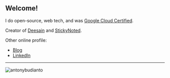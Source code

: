 ## Welcome!

I do open-source, web tech, and was [Google Cloud Certified](https://googlecloudcertified.credential.net/profile/18610c1496ce93ad6925d78d20c221a35172dcf6).

Creator of [Deesain](https://deesain.netlify.com) and [StickyNoted](https://stickynoted.netlify.com).

Other online profile:

- [Blog](https://antonybudianto.com/blog)
- [LinkedIn](https://www.linkedin.com/in/antonybudianto/)

___

<p><img src="https://github-readme-stats.vercel.app/api?username=antonybudianto&show_icons=true&theme=nightowl&locale=en" alt="antonybudianto" /></p>
